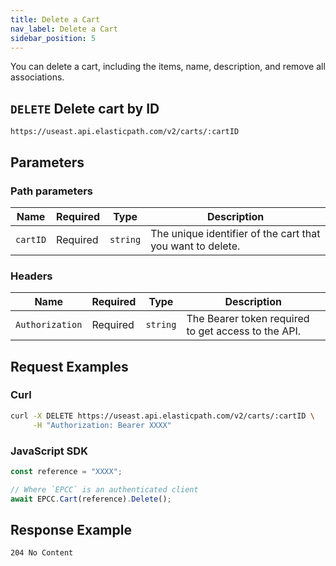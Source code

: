 ```yaml
---
title: Delete a Cart
nav_label: Delete a Cart
sidebar_position: 5
---
```


You can delete a cart, including the items, name, description, and remove all associations.

## `DELETE` Delete cart by ID

```http
https://useast.api.elasticpath.com/v2/carts/:cartID
```

## Parameters

### Path parameters

| Name        | Required | Type     | Description                                      |
| ----------- | -------- | -------- | ------------------------------------------------ |
| `cartID` | Required | `string` | The unique identifier of the cart that you want to delete. |

### Headers

| Name            | Required | Type     | Description                                         |
| --------------- | -------- | -------- | --------------------------------------------------- |
| `Authorization` | Required | `string` | The Bearer token required to get access to the API. |

## Request Examples

### Curl

```bash
curl -X DELETE https://useast.api.elasticpath.com/v2/carts/:cartID \
     -H "Authorization: Bearer XXXX"
```

### JavaScript SDK

```javascript
const reference = "XXXX";

// Where `EPCC` is an authenticated client
await EPCC.Cart(reference).Delete();
```

## Response Example

`204 No Content`
